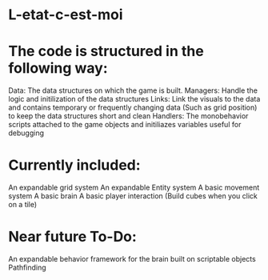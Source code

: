 # L-etat-c-est-moi

# The code is structured in the following way:

 Data: The data structures on which the game is built. 
 Managers: Handle the logic and initilization of the data structures
 Links: Link the visuals to the data and contains temporary or frequently changing data (Such as grid position) to keep the data structures short and clean
 Handlers: The monobehavior scripts attached to the game objects and initiliazes variables useful for debugging 

# Currently included:

 An expandable grid system
 An expandable Entity system
 A basic movement system
 A basic brain
 A basic player interaction (Build cubes when you click on a tile)

# Near future To-Do:
 An expandable behavior framework for the brain built on scriptable objects
 Pathfinding
